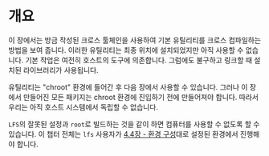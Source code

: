 # 개요

이 장에서는 방금 작성된 크로스 툴체인을 사용하여 기본 유틸리티를 크로스 컴파일하는 방법을 보여 줍니다. 이러한 유틸리티는 최종 위치에 설치되었지만 아직 사용할 수 없습니다. 기본 작업은 여전히 호스트의 도구에 의존합니다. 그럼에도 불구하고 링크할 때 설치된 라이브러리가 사용됩니다.

유틸리티는 "chroot" 환경에 들어간 후 다음 장에서 사용할 수 있습니다. 그러나 이 장에서 만들어진 모든 패키지는 chroot 환경에 진입하기 전에 만들어져야 합니다. 따라서 우리는 아직 호스트 시스템에서 독립할 수 없습니다.

`LFS`의 잘못된 설정과 `root`로 빌드하는 것을 같이 하면 컴퓨터를 사용할 수 없도록 할 수 있습니다. 이 챕터 전체는 `lfs` 사용자가 [4.4장 - 환경 구성](/4/4.html)대로 설정된 환경에서 진행해야 합니다.